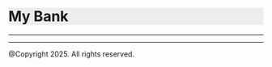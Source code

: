 <!DOCTYPE html>
<html lang="en">
<head>
    <meta charset="UTF-8">
    <meta name="viewport" content="width=device-width, initial-scale=1.0">
    <title>Document</title>
    <style>
        .header {
    background-color: rgb(239, 236, 236);
}
    </style>
</head>
<body>
    <h1 class="header">My Bank</h1>
    <hr />
    <script src="index.js"></script>
    <hr />
    <p>@Copyright 2025. All rights reserved.</p>
</body>
</html>
